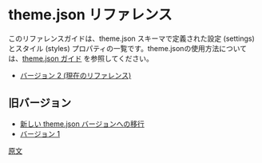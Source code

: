 <!-- 
# Theme.json Reference
 -->
# theme.json リファレンス

<!-- 
This reference guide lists the settings and style properties defined in the theme.json schema. See the [theme.json how to guide](/docs/how-to-guides/themes/global-settings-and-styles.md) for examples and guide on how to use the theme.json file in your theme.
 -->
このリファレンスガイドは、theme.json スキーマで定義された設定 (settings) とスタイル (styles) プロパティの一覧です。theme.jsonの使用方法については、[theme.json ガイド](https://ja.wordpress.org/team/handbook/block-editor/how-to-guides/themes/global-settings-and-styles) を参照してください。

<!-- 
-   [Version 2 (living reference)](/docs/reference-guides/theme-json-reference/theme-json-living.md)
 -->
-   [バージョン 2 (現在のリファレンス)](https://ja.wordpress.org/team/handbook/block-editor/reference-guides/theme-json-reference/theme-json-living/)

<!-- 
## Older versions
 -->
## 旧バージョン

<!-- 
-   [Migrating to Newer Theme.json Versions](/docs/reference-guides/theme-json-reference/theme-json-migrations.md)
-   [Version 1](/docs/reference-guides/theme-json-reference/theme-json-v1.md)
 -->
-   [新しい theme.json バージョンへの移行](https://ja.wordpress.org/team/handbook/block-editor/reference-guides/theme-json-reference/theme-json-migrations/)
-   [バージョン 1](https://ja.wordpress.org/team/handbook/block-editor/reference-guides/theme-json-reference/theme-json-v1/)

[原文](https://github.com/WordPress/gutenberg/blob/trunk/docs/reference-guides/theme-json-reference/README.md)